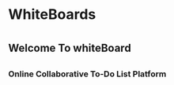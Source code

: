 <h1>WhiteBoards<h1>

<h2>Welcome To whiteBoard<h2>

<h3>Online Collaborative To-Do List Platform<h3>


